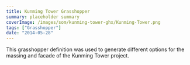 ```yaml
---
title: Kunming Tower Grasshopper
summary: placeholder summary
coverImage: /images/som/kunming-tower-ghx/Kunming-Tower.png
tags: ["Grasshopper"]
date: "2014-05-28"
---
```


This grasshopper definition was used to generate different options for the massing and facade of the Kunming Tower project.
